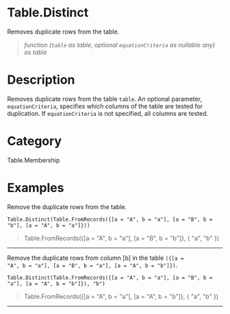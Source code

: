 # Table.Distinct
Removes duplicate rows from the table.
> _function (<code>table</code> as table, optional <code>equationCriteria</code> as nullable any) as table_

# Description 
Removes duplicate rows from the table <code>table</code>. 
    An optional parameter, <code>equationCriteria</code>, specifies which columns of the table are tested for duplication. If <code>equationCriteria</code> is not specified, all columns are tested.
# Category 
Table.Membership
# Examples 
Remove the duplicate rows from the table.
```
Table.Distinct(Table.FromRecords({[a = "A", b = "a"], [a = "B", b = "b"], [a = "A", b = "a"]}))
```
> Table.FromRecords({[a = "A", b = "a"],
    [a = "B", b = "b"]}, {
    "a",
    "b"
})

***
Remove the duplicate rows from column [b] in the table <code>({[a = "A", b = "a"], [a = "B", b = "a"], [a = "A", b = "b"]})</code>.
```
Table.Distinct(Table.FromRecords({[a = "A", b = "a"], [a = "B", b = "a"], [a = "A", b = "b"]}), "b")
```
> Table.FromRecords({[a = "A", b = "a"],
    [a = "A", b = "b"]}, {
    "a",
    "b"
})

***
